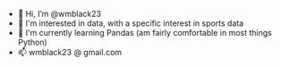 - 👋 Hi, I’m @wmblack23
- 👀 I'm interested in data, with a specific interest in sports data
- 🌱 I'm currently learning Pandas (am fairly comfortable in most things Python)
- 📫 wmblack23 @ gmail.com

<!---
wmblack23/wmblack23 is a ✨ special ✨ repository because its `README.md` (this file) appears on your GitHub profile.
You can click the Preview link to take a look at your changes.
--->
